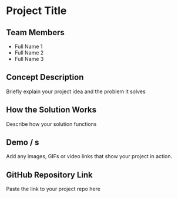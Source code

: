 # Project Title

## Team Members
- Full Name 1
- Full Name 2
- Full Name 3

## Concept Description
Briefly explain your project idea and the problem it solves

## How the Solution Works
Describe how your solution functions

## Demo / s
Add any images, GIFs or video links that show your project in action. 

## GitHub Repository Link
Paste the link to your project repo here
